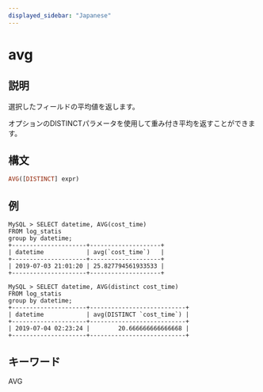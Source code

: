 ```yaml
---
displayed_sidebar: "Japanese"
---
```


# avg

## 説明

選択したフィールドの平均値を返します。

オプションのDISTINCTパラメータを使用して重み付き平均を返すことができます。

## 構文

```Haskell
AVG([DISTINCT] expr)
```

## 例

```plain text
MySQL > SELECT datetime, AVG(cost_time)
FROM log_statis
group by datetime;
+---------------------+--------------------+
| datetime            | avg(`cost_time`)   |
+---------------------+--------------------+
| 2019-07-03 21:01:20 | 25.827794561933533 |
+---------------------+--------------------+

MySQL > SELECT datetime, AVG(distinct cost_time)
FROM log_statis
group by datetime;
+---------------------+---------------------------+
| datetime            | avg(DISTINCT `cost_time`) |
+---------------------+---------------------------+
| 2019-07-04 02:23:24 |        20.666666666666668 |
+---------------------+---------------------------+

```

## キーワード

AVG